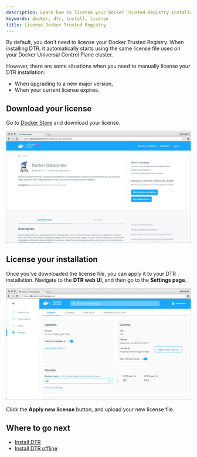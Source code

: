 ```yaml
---
description: Learn how to license your Docker Trusted Registry installation.
keywords: docker, dtr, install, license
title: License Docker Trusted Registry
---
```


By default, you don't need to license your Docker Trusted Registry. When
installing DTR, it automatically starts using the same license file used on
your Docker Universal Control Plane cluster.

However, there are some situations when you need to manually license your
DTR installation:

* When upgrading to a new major version,
* When your current license expires.


## Download your license

Go to [Docker Store](https://store.docker.com/bundles/docker-datacenter) and
download your license.

![](../images/license-1.png)


## License your installation

Once you've downloaded the license file, you can apply it to your DTR
installation. Navigate to the **DTR web UI**, and then go to the **Settings
page**.

![](../images/license-2.png)

Click the **Apply new license** button, and upload your new license file.


## Where to go next

* [Install DTR](index.md)
* [Install DTR offline](install-offline.md)
